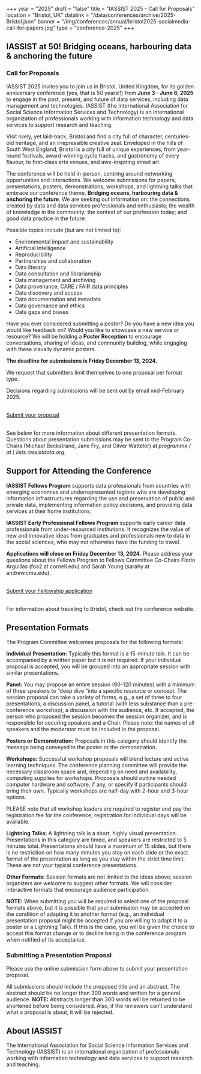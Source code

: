 +++
year = "2025"
draft = "false"
title = "IASSIST 2025 - Call for Proposals"
location = "Bristol, UK"
datalink = "/data/conferences/archive/2025-Bristol.json"
banner = "/img/conferences/annual/bristol2025-socialmedia-call-for-papers.jpg"
type = "conference-2025"
+++
## IASSIST at 50! Bridging oceans, harbouring data & anchoring the future

### Call for Proposals

IASSIST 2025 invites you to join us in Bristol, United Kingdom, for its golden anniversary conference (yes, that is 50 years!!) from **June 3 - June 6, 2025** to engage in the past, present, and future of data services, including data management and technologies. IASSIST (the International Association for Social Science Information Services and Technology) is an international organization of professionals working with information technology and data services to support research and teaching. 

Visit lively, yet laid-back, Bristol and find a city full of character, centuries-old heritage, and an irrepressible creative zeal. Enveloped in the hills of South West England, Bristol is a city full of unique experiences, from year-round festivals, award-winning cycle tracks, and gastronomy of every flavour, to first-class arts venues, and awe-inspiring street art.

The conference will be held in-person, centring around networking opportunities and interactions. We welcome submissions for papers, presentations, posters, demonstrations, workshops, and lightning talks that embrace our conference theme, **Bridging oceans, harbouring data & anchoring the future**. We are seeking out information on: the connections created by data and data services professionals and enthusiasts; the wealth of knowledge in the community; the context of our profession today; and good data practice in the future.

Possible topics include (but are not limited to): 

- Environmental impact and sustainability
- Artificial Intelligence 
- Reproducibility
- Partnerships and collaboration
- Data literacy
- Data consultation and librarianship
- Data management and archiving
- Data provenance, CARE / FAIR data principles
- Data discovery and access
- Data documentation and metadata
- Data governance and ethics
- Data gaps and biases

Have you ever considered submitting a poster? Do you have a new idea you would like feedback on? Would you like to showcase a new service or resource? We will be holding a **Poster Reception** to encourage conversations, sharing of ideas, and community building, while engaging with these visually dynamic posters. 

**The deadline for submissions is Friday December 13, 2024.**

We request that submitters limit themselves to one proposal per format type.

Decisions regarding submissions will be sent out by email mid-February 2025.

<br />
<a class="btn btn-template-main" href="https://www.openconf.org/iassist2025/openconf.php" target="_blank">Submit your proposal <span class="fas fa-external-link-alt"></span></a>
<br /><br />

See below for more information about different presentation formats. Questions about presentation submissions may be sent to the Program Co-Chairs (Michael Beckstrand, Jane Fry, and Oliver Watteler) at *programme ( at ) lists.iassistdata.org*. 

## Support for Attending the Conference 

**IASSIST Fellows Program** supports data professionals from countries with emerging economies and underrepresented regions who are developing information infrastructures regarding the use and preservation of public and private data, implementing information policy decisions, and providing data services at their home institutions.

**IASSIST Early Professional Fellows Program** supports early career data professionals from under-resourced institutions. It recognizes the value of new and innovative ideas from graduates and professionals new to data in the social sciences, who may not otherwise have the funding to travel.

**Applications will close on Friday December 13, 2024.** Please address your questions about the Fellows Program to Fellows Committee Co-Chairs Florio Arguillas (foa2 at cornell.edu) and Sarah Young (sarahy at andrew.cmu.edu).

<br />
<a class="btn btn-template-main" href="https://forms.gle/1xLyY3Y6W96GreKYA" target="_blank">Submit your Fellowship application <span class="fas fa-external-link-alt"></span></a>
<br /><br />

For information about traveling to Bristol, check out the conference website.

## Presentation Formats

The Program Committee welcomes proposals for the following formats:

**Individual Presentation:** Typically this format is a 15-minute talk. It can be accompanied by a written paper but it is not required. If your individual proposal is accepted, you will be grouped into an appropriate session with similar presentations.

**Panel:** You may propose an entire session (90-120 minutes) with a minimum of three speakers to “deep dive “into a specific resource or concept. The session proposal can take a variety of forms, e.g., a set of three to four presentations, a discussion panel, a tutorial (with less substance than a pre-conference workshop), a discussion with the audience, etc. If accepted, the person who proposed the session becomes the session organizer, and is responsible for securing speakers and a Chair. Please note: the names of all speakers and the moderator must be included in the proposal.

**Posters or Demonstration:** Proposals in this category should identify the message being conveyed in the poster or the demonstration.

**Workshops:** Successful workshop proposals will blend lecture and active learning techniques. The conference planning committee will provide the necessary classroom space and, depending on need and availability, computing supplies for workshops. Proposals should outline needed computer hardware and software, if any, or specify if participants should bring their own. Typically workshops are half-day with 2-hour and 3-hour options.

PLEASE note that all workshop leaders are required to register and pay the registration fee for the conference; registration for individual days will be available.

**Lightning Talks:** A lightning talk is a short, highly visual presentation. Presentations in this category are timed, and speakers are restricted to 5 minutes total. Presentations should have a maximum of 15 slides, but there is no restriction on how many minutes you stay on each slide or the exact format of the presentation as long as you stay within the strict time limit. These are not your typical conference presentations.

**Other Formats:** Session formats are not limited to the ideas above; session organizers are welcome to suggest other formats. We will consider interactive formats that encourage audience participation.

**NOTE:** When submitting you will be required to select one of the proposal formats above, but it is possible that your submission may be accepted on the condition of adapting it to another format (e.g., an individual presentation proposal might be accepted if you are willing to adapt it to a poster or a Lightning Talk). If this is the case, you will be given the choice to accept this format change or to decline being in the conference program when notified of its acceptance.

### Submitting a Presentation Proposal

Please use the online submission form above to submit your presentation proposal.

All submissions should include the proposed title and an abstract. The abstract should be no longer than 300 words and written for a general audience. **NOTE:** Abstracts longer than 300 words will be returned to be shortened before being considered. Also, if the reviewers can’t understand what a proposal is about, it will be rejected.

## About IASSIST 

The International Association for Social Science Information Services and Technology (IASSIST) is an international organization of professionals working with information technology and data services to support research and teaching. 

